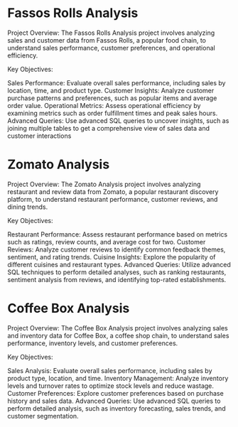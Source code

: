 # Fassos Rolls Analysis
Project Overview:
The Fassos Rolls Analysis project involves analyzing sales and customer data from Fassos Rolls, a popular food chain, to understand sales performance, customer preferences, and operational efficiency.

Key Objectives:

Sales Performance: Evaluate overall sales performance, including sales by location, time, and product type.
Customer Insights: Analyze customer purchase patterns and preferences, such as popular items and average order value.
Operational Metrics: Assess operational efficiency by examining metrics such as order fulfillment times and peak sales hours.
Advanced Queries: Use advanced SQL queries to uncover insights, such as joining multiple tables to get a comprehensive view of sales data and customer interactions

# Zomato Analysis
Project Overview:
The Zomato Analysis project involves analyzing restaurant and review data from Zomato, a popular restaurant discovery platform, to understand restaurant performance, customer reviews, and dining trends.

Key Objectives:

Restaurant Performance: Assess restaurant performance based on metrics such as ratings, review counts, and average cost for two.
Customer Reviews: Analyze customer reviews to identify common feedback themes, sentiment, and rating trends.
Cuisine Insights: Explore the popularity of different cuisines and restaurant types.
Advanced Queries: Utilize advanced SQL techniques to perform detailed analyses, such as ranking restaurants, sentiment analysis from reviews, and identifying top-rated establishments.

# Coffee Box Analysis
Project Overview:
The Coffee Box Analysis project involves analyzing sales and inventory data for Coffee Box, a coffee shop chain, to understand sales performance, inventory levels, and customer preferences.

Key Objectives:

Sales Analysis: Evaluate overall sales performance, including sales by product type, location, and time.
Inventory Management: Analyze inventory levels and turnover rates to optimize stock levels and reduce wastage.
Customer Preferences: Explore customer preferences based on purchase history and sales data.
Advanced Queries: Use advanced SQL queries to perform detailed analysis, such as inventory forecasting, sales trends, and customer segmentation.
